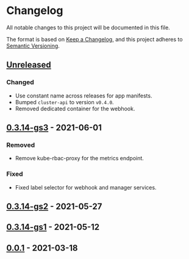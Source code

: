 # Changelog

All notable changes to this project will be documented in this file.

The format is based on [Keep a Changelog](https://keepachangelog.com/en/1.0.0/),
and this project adheres to [Semantic Versioning](https://semver.org/spec/v2.0.0.html).

## [Unreleased]

### Changed

- Use constant name across releases for app manifests.
- Bumped `cluster-api` to version `v0.4.0`.
- Removed dedicated container for the webhook.

## [0.3.14-gs3] - 2021-06-01

### Removed

- Remove kube-rbac-proxy for the metrics endpoint.

### Fixed

- Fixed label selector for webhook and manager services.

## [0.3.14-gs2] - 2021-05-27

## [0.3.14-gs1] - 2021-05-12

## [0.0.1] - 2021-03-18

[Unreleased]: https://github.com/giantswarm/cluster-api-control-plane-app/compare/v0.3.14-gs3...HEAD
[0.3.14-gs3]: https://github.com/giantswarm/cluster-api-control-plane-app/compare/v0.3.14-gs2...v0.3.14-gs3
[0.3.14-gs2]: https://github.com/giantswarm/cluster-api-control-plane-app/compare/v0.3.14-gs1...v0.3.14-gs2
[0.3.14-gs1]: https://github.com/giantswarm/cluster-api-control-plane-app/compare/v0.0.1...v0.3.14-gs1
[0.0.1]: https://github.com/giantswarm/cluster-api-control-plane-app/releases/tag/v0.0.1
